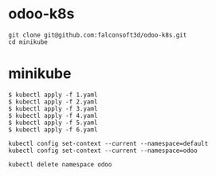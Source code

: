 # odoo-k8s

````
git clone git@github.com:falconsoft3d/odoo-k8s.git
cd minikube
````

# minikube
````
$ kubectl apply -f 1.yaml
$ kubectl apply -f 2.yaml
$ kubectl apply -f 3.yaml
$ kubectl apply -f 4.yaml
$ kubectl apply -f 5.yaml
$ kubectl apply -f 6.yaml
````


````
kubectl config set-context --current --namespace=default
kubectl config set-context --current --namespace=odoo
````

````
kubectl delete namespace odoo 
````
